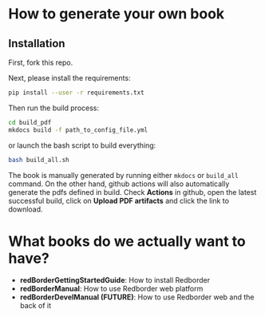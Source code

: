 # How to generate your own book

## Installation

First, fork this repo.

Next, please install the requirements:

```bash
pip install --user -r requirements.txt 
```

Then run the build process:

```bash
cd build_pdf
mkdocs build -f path_to_config_file.yml
```

or launch the bash script to build everything:

```bash
bash build_all.sh
```

The book is manually generated by running either `mkdocs` or `build_all` command. 
On the other hand, github actions will also automatically generate the pdfs defined in build. 
Check **Actions** in github, open the latest successful build, click on **Upload PDF artifacts** and click the link to download.

# What books do we actually want to have?

- **redBorderGettingStartedGuide**: How to install Redborder
- **redBorderManual**: How to use Redborder web platform
- **redBorderDevelManual (FUTURE)**: How to use Redborder web and the back of it

